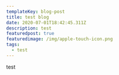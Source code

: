 ```yaml
---
templateKey: blog-post
title: test blog
date: 2020-07-01T18:42:45.311Z
description: test
featuredpost: true
featuredimage: /img/apple-touch-icon.png
tags:
  - test
---
```

test